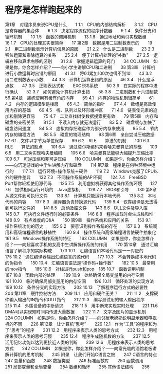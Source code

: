 # 程序是怎样跑起来的

第1章　对程序员来说CPU是什么　　1 1.1　CPU的内部结构解析　　3 1.2　CPU是寄存器的集合体　　6 1.3　决定程序流程的程序计数器　　9 1.4　条件分支和循环机制　　10 1.5　函数的调用机制　　13 1.6　通过地址和索引实现数组　　16 1.7　CPU的处理其实很简单　　17 第2章　数据是用二进制数表示的　　19 2.1　用二进制数表示计算机信息的原因　　21 2.2　什么是二进制数　　23 2.3　移位运算和乘除运算的关系　　25 2.4　便于计算机处理的“补数”　　27 2.5　逻辑右移和算术右移的区别　　31 2.6　掌握逻辑运算的窍门　　34 COLUMN　如果是你，你会怎样介绍？——向小学生讲解CPU和二进制　　38 第3章　计算机进行小数运算时出错的原因　　41 3.1　将0.1累加100次也得不到10　　43 3.2　用二进制数表示小数　　44 3.3　计算机运算出错的原因　　46 3.4　什么是浮点数　　47 3.5　正则表达式和　　EXCESS系统　　50 3.6　在实际的程序中进行确认　　52 3.7　如何避免计算机计算出错　　55 3.8　二进制数和十六进制数　　56 第4章　熟练使用有棱有角的内存　　59 4.1　内存的物理机制很简单　　61 4.2　内存的逻辑模型是楼房　　65 4.3　简单的指针　　67 4.4　数组是高效使用内存的基础　　69 4.5　栈、队列以及环形缓冲区　　71 4.6　链表使元素的追加和删除更容易　　75 4.7　二叉查找树使数据搜索更有效　　79 第5章　内存和磁盘的亲密关系　　81 5.1　不读入内存就无法运行　　83 5.2　磁盘缓存加快了磁盘访问速度　　84 5.3　虚拟内存把磁盘作为部分内存来使用　　85 5.4　节约内存的编程方法　　88 5.5　磁盘的物理结构　　93 第6章　亲自尝试压缩数据　　97 6.1　文件以字节为单位保存　　99 6.2　RLE　　算法的机制　　100 6.3　RLE　　算法的缺点　　101 6.4　通过莫尔斯编码来看哈夫曼算法的基础　　103 6.5　用二叉树实现哈夫曼编码　　105 6.6　哈夫曼算法能够大幅提升压缩比率　　109 6.7　可逆压缩和非可逆压缩　　110 COLUMN　如果是你，你会怎样介绍？——向沉迷游戏的中学生讲解内存和磁盘　　114 第7章　程序是在何种环境中运行的　　117 7.1　运行环境=操作系统＋硬件　　119 7.2　Windows克服了CPU以外的硬件差异　　122 7.3　不同操作系统的API不同　　124 7.4　FreeBSD　Port帮你轻松使用源代码　　125 7.5　利用虚拟机获得其他操作系统环境　　127 7.6　提供相同运行环境的　Java虚拟机　　128 7.7　BIOS和引导　　130 第8章　从源文件到可执行文件　　133 8.1　计算机只能运行本地代码　　135 8.2　本地代码的内容　　137 8.3　编译器负责转换源代码　　139 8.4　仅靠编译是无法得到可执行文件的　　141 8.5　启动及库文件　　143 8.6　DLL文件及导入库　　145 8.7　可执行文件运行时的必要条件　　146 8.8　程序加载时会生成栈和堆　　148 8.9　有点难度的Q\&A　　150 第9章　操作系统和应用的关系　　153 9.1　操作系统功能的历史　　155 9.2　要意识到操作系统的存在　　157 9.3　系统调用和高级编程语言的移植性　　160 9.4　操作系统和高级编程语言使硬件抽象化　　161 9.5　Windows操作系统的特征　　163 COLUMN　如果是你，你会怎样介绍？——向超喜欢手机的女高中生讲解操作系统的作用　　170 第10章　通过汇编语言了解程序的实际构成　　173 10.1　汇编语言和本地代码是一一对应的　　175 10.2　通过编译器输出汇编语言的源代码　　177 10.3　不会转换成本地代码的伪指令　　180 10.4　汇编语言语法是“操作码+操作数”　　182 10.5　最常用的mov指令　　185 10.6　对栈进行push和pop　185 10.7　函数调用机制　　187 10.8　函数内部的处理　　189 10.9　始终确保全局变量用的内存空间　　191 10.10　临时确保局部变量用的内存空间　　196 10.11　循环处理的实现方法　　199 10.12　条件分支的实现方法　　202 10.13　了解程序运行方式的必要性　　204 第11章　硬件控制方法　　209 11.1　应用和硬件无关？　　211 11.2　支撑硬件输入输出的IN指令和OUT指令　　212 11.3　编写测试用的输入输出程序　　215 11.4　外围设备的中断请求　　218 11.5　用中断来实现实时处理　　221 11.6　DMA可以实现短时间内传送大量数据　　222 11.7　文字及图片的显示机制　　224 COLUMN　如果是你，你会怎样介绍？——向邻居老奶奶说明显示器和电视机的不同　　226 第12章　让计算机“思考”　　229 12.1　作为“工具”的程序和为了“思考”的程序　　231 12.2　用程序来表示人类的思考方式　　232 12.3　用程序来表示人类的思考习惯　　235 12.4　程序生成随机数的方法　　237 12.5　活用记忆功能以达到更接近人类的判断　　239 12.6　用程序来表示人类的思考方式　　242 COLUMN　如果是你，你会怎样介绍？——向常光临的酒馆老板讲解计算机的思考机制　　245 附录　让我们开始C语言之旅　　247 C语言的特点　　247 变量和函数　　248 数据类型　　249 标准函数库　　250 函数调用　　251 局部变量和全局变量　　254 数组和循环　　255 其他语法结构　　256
